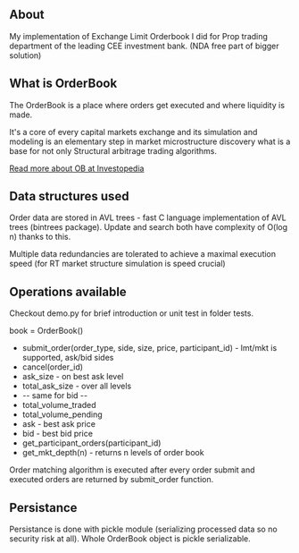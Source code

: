 ## About
My implementation of Exchange Limit Orderbook I did for Prop trading department of the leading CEE investment bank. (NDA free part of bigger solution)

## What is OrderBook
The OrderBook is a place where orders get executed and where liquidity is made.

It's a core of every capital markets exchange and its simulation and modeling is an elementary step in market microstructure discovery what is a base for not only Structural arbitrage trading algorithms.

[Read more about OB at Investopedia](http://www.investopedia.com/terms/o/order-book.asp)

## Data structures used
Order data are stored in AVL trees - fast C language implementation of AVL trees (bintrees package). Update and search both have complexity of O(log n) thanks to this.

Multiple data redundancies are tolerated to achieve a maximal execution speed (for RT market structure simulation is speed crucial)

## Operations available

Checkout demo.py for brief introduction or unit test in folder tests.

book = OrderBook()

* submit_order(order_type, side, size, price, participant_id) - lmt/mkt is supported, ask/bid sides
* cancel(order_id)
* ask_size - on best ask level
* total_ask_size - over all levels
* -- same for bid --
* total_volume_traded
* total_volume_pending
* ask - best ask price
* bid - best bid price
* get_participant_orders(participant_id)
* get_mkt_depth(n) - returns n levels of order book

Order matching algorithm is executed after every order submit and executed orders are returned by submit_order function.

## Persistance

Persistance is done with pickle module (serializing processed data so no security risk at all). Whole OrderBook object is pickle serializable.